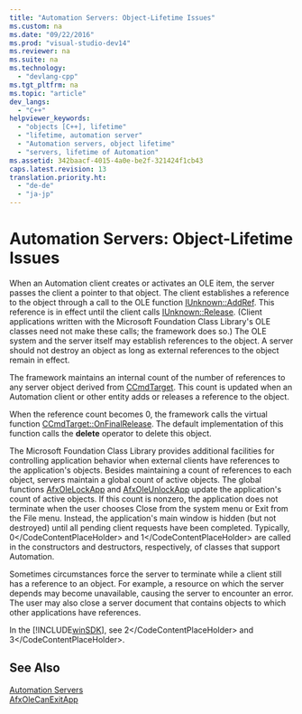 ```yaml
---
title: "Automation Servers: Object-Lifetime Issues"
ms.custom: na
ms.date: "09/22/2016"
ms.prod: "visual-studio-dev14"
ms.reviewer: na
ms.suite: na
ms.technology: 
  - "devlang-cpp"
ms.tgt_pltfrm: na
ms.topic: "article"
dev_langs: 
  - "C++"
helpviewer_keywords: 
  - "objects [C++], lifetime"
  - "lifetime, automation server"
  - "Automation servers, object lifetime"
  - "servers, lifetime of Automation"
ms.assetid: 342baacf-4015-4a0e-be2f-321424f1cb43
caps.latest.revision: 13
translation.priority.ht: 
  - "de-de"
  - "ja-jp"
---
```

# Automation Servers: Object-Lifetime Issues
When an Automation client creates or activates an OLE item, the server passes the client a pointer to that object. The client establishes a reference to the object through a call to the OLE function [IUnknown::AddRef](http://msdn.microsoft.com/library/windows/desktop/ms691379). This reference is in effect until the client calls [IUnknown::Release](http://msdn.microsoft.com/library/windows/desktop/ms682317). (Client applications written with the Microsoft Foundation Class Library's OLE classes need not make these calls; the framework does so.) The OLE system and the server itself may establish references to the object. A server should not destroy an object as long as external references to the object remain in effect.  
  
 The framework maintains an internal count of the number of references to any server object derived from [CCmdTarget](../vs140/ccmdtarget-class.md). This count is updated when an Automation client or other entity adds or releases a reference to the object.  
  
 When the reference count becomes 0, the framework calls the virtual function [CCmdTarget::OnFinalRelease](../vs140/ccmdtarget--onfinalrelease.md). The default implementation of this function calls the **delete** operator to delete this object.  
  
 The Microsoft Foundation Class Library provides additional facilities for controlling application behavior when external clients have references to the application's objects. Besides maintaining a count of references to each object, servers maintain a global count of active objects. The global functions [AfxOleLockApp](../vs140/afxolelockapp.md) and [AfxOleUnlockApp](../vs140/afxoleunlockapp.md) update the application's count of active objects. If this count is nonzero, the application does not terminate when the user chooses Close from the system menu or Exit from the File menu. Instead, the application's main window is hidden (but not destroyed) until all pending client requests have been completed. Typically, <CodeContentPlaceHolder>0\</CodeContentPlaceHolder> and <CodeContentPlaceHolder>1\</CodeContentPlaceHolder> are called in the constructors and destructors, respectively, of classes that support Automation.  
  
 Sometimes circumstances force the server to terminate while a client still has a reference to an object. For example, a resource on which the server depends may become unavailable, causing the server to encounter an error. The user may also close a server document that contains objects to which other applications have references.  
  
 In the [!INCLUDE[winSDK](../vs140/includes/winsdk_md.md)], see <CodeContentPlaceHolder>2\</CodeContentPlaceHolder> and <CodeContentPlaceHolder>3\</CodeContentPlaceHolder>.  
  
## See Also  
 [Automation Servers](../vs140/automation-servers.md)   
 [AfxOleCanExitApp](../vs140/afxolecanexitapp.md)